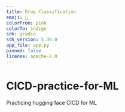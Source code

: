 ```yaml
---
title: Drug Classification
emoji: 🚀
colorFrom: pink
colorTo: indigo
sdk: gradio
sdk_version: 5.39.0
app_file: app.py
pinned: false
license: apache-2.0
---
```


# CICD-practice-for-ML
Practicing hugging face CICD for ML
